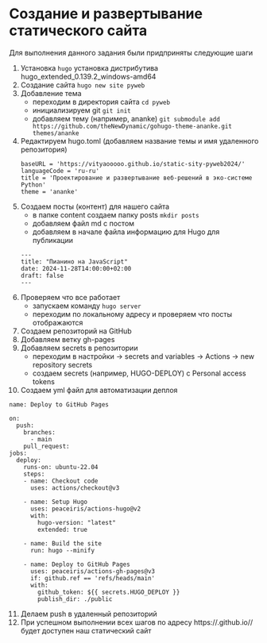 # Создание и развертывание статического сайта

Для выполнения данного задания были придприняты следующие шаги

1. Установка ```hugo```
    установка дистрибутива hugo_extended_0.139.2_windows-amd64
2. Создание сайта 
    ```hugo new site pyweb```
3. Добавление тема 
    - переходим в директория сайта 
    ```cd pyweb```
    - инициализируем git
    ```git init```
    - добавляем тему (например, ananke)
    ```git submodule add https://github.com/theNewDynamic/gohugo-theme-ananke.git themes/ananke```
4. Редактируем hugo.toml (добавляем название темы и имя удаленного репозитория)
    ```
    baseURL = 'https://vityaooooo.github.io/static-sity-pyweb2024/' 
    languageCode = 'ru-ru'
    title = 'Проектирование и развертывание веб-решений в эко-системе Python'
    theme = 'ananke'
    ```
5. Создаем посты (контент) для нашего сайта
    - в папке content создаем папку posts
    ```mkdir posts```
    - добавляем файл md с постом
    - добавляем в начале файла информацию для Hugo для публикации
    ```
    ---
    title: "Пианино на JavaScript"
    date: 2024-11-28T14:00:00+02:00
    draft: false
    ---
    ```
6. Проверяем что все работает
    - запускаем команду 
    ```hugo server```
    - переходим по локальному адресу и проверяем что посты отображаются
7. Создаем репозиторий на GitHub
8. Добавляем ветку gh-pages
9. Добавляем secrets в репозитории
    - переходим в настройки -> secrets and variables -> Actions -> new repository secrets
    - создаем secrets (например, HUGO-DEPLOY) c Personal access tokens
10. Создаем yml файл для автоматизации деплоя 
```
name: Deploy to GitHub Pages

on:
  push:
    branches:
      - main
    pull_request:
jobs:
  deploy:
    runs-on: ubuntu-22.04
    steps:
    - name: Checkout code
      uses: actions/checkout@v3

    - name: Setup Hugo
      uses: peaceiris/actions-hugo@v2
      with:
        hugo-version: "latest"
        extended: true
    
    - name: Build the site
      run: hugo --minify
    
    - name: Deploy to GitHub Pages
      uses: peaceiris/actions-gh-pages@v3
      if: github.ref == 'refs/heads/main'
      with:
        github_token: ${{ secrets.HUGO_DEPLOY }}
        publish_dir: ./public
```
11. Делаем push в удаленный репозиторий
12. При успешном выполнении всех шагов по адресу https://<username>.github.io/<repository-name>/ будет доступен наш статический сайт
